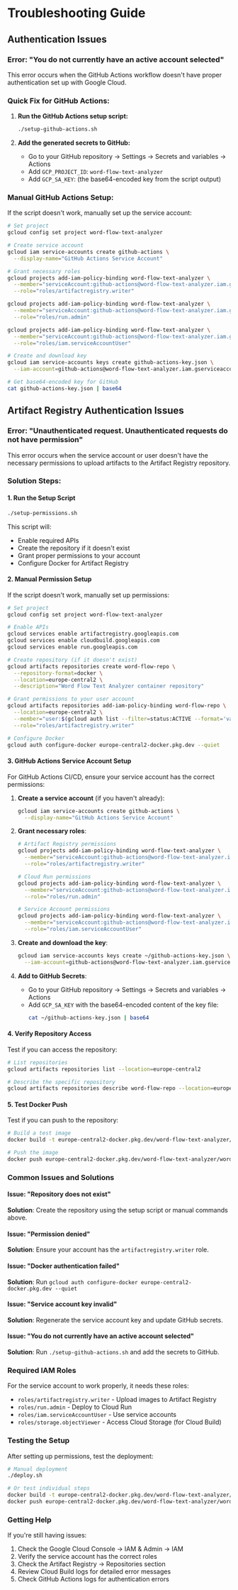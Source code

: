 # Troubleshooting Guide

## Authentication Issues

### Error: "You do not currently have an active account selected"

This error occurs when the GitHub Actions workflow doesn't have proper authentication set up with Google Cloud.

### Quick Fix for GitHub Actions:

1. **Run the GitHub Actions setup script:**
   ```bash
   ./setup-github-actions.sh
   ```

2. **Add the generated secrets to GitHub:**
   - Go to your GitHub repository → Settings → Secrets and variables → Actions
   - Add `GCP_PROJECT_ID`: `word-flow-text-analyzer`
   - Add `GCP_SA_KEY`: (the base64-encoded key from the script output)

### Manual GitHub Actions Setup:

If the script doesn't work, manually set up the service account:

```bash
# Set project
gcloud config set project word-flow-text-analyzer

# Create service account
gcloud iam service-accounts create github-actions \
  --display-name="GitHub Actions Service Account"

# Grant necessary roles
gcloud projects add-iam-policy-binding word-flow-text-analyzer \
  --member="serviceAccount:github-actions@word-flow-text-analyzer.iam.gserviceaccount.com" \
  --role="roles/artifactregistry.writer"

gcloud projects add-iam-policy-binding word-flow-text-analyzer \
  --member="serviceAccount:github-actions@word-flow-text-analyzer.iam.gserviceaccount.com" \
  --role="roles/run.admin"

gcloud projects add-iam-policy-binding word-flow-text-analyzer \
  --member="serviceAccount:github-actions@word-flow-text-analyzer.iam.gserviceaccount.com" \
  --role="roles/iam.serviceAccountUser"

# Create and download key
gcloud iam service-accounts keys create github-actions-key.json \
  --iam-account=github-actions@word-flow-text-analyzer.iam.gserviceaccount.com

# Get base64-encoded key for GitHub
cat github-actions-key.json | base64
```

## Artifact Registry Authentication Issues

### Error: "Unauthenticated request. Unauthenticated requests do not have permission"

This error occurs when the service account or user doesn't have the necessary permissions to upload artifacts to the Artifact Registry repository.

### Solution Steps:

#### 1. Run the Setup Script
```bash
./setup-permissions.sh
```

This script will:
- Enable required APIs
- Create the repository if it doesn't exist
- Grant proper permissions to your account
- Configure Docker for Artifact Registry

#### 2. Manual Permission Setup

If the script doesn't work, manually set up permissions:

```bash
# Set project
gcloud config set project word-flow-text-analyzer

# Enable APIs
gcloud services enable artifactregistry.googleapis.com
gcloud services enable cloudbuild.googleapis.com
gcloud services enable run.googleapis.com

# Create repository (if it doesn't exist)
gcloud artifacts repositories create word-flow-repo \
  --repository-format=docker \
  --location=europe-central2 \
  --description="Word Flow Text Analyzer container repository"

# Grant permissions to your user account
gcloud artifacts repositories add-iam-policy-binding word-flow-repo \
  --location=europe-central2 \
  --member="user:$(gcloud auth list --filter=status:ACTIVE --format='value(account)')" \
  --role="roles/artifactregistry.writer"

# Configure Docker
gcloud auth configure-docker europe-central2-docker.pkg.dev --quiet
```

#### 3. GitHub Actions Service Account Setup

For GitHub Actions CI/CD, ensure your service account has the correct permissions:

1. **Create a service account** (if you haven't already):
   ```bash
   gcloud iam service-accounts create github-actions \
     --display-name="GitHub Actions Service Account"
   ```

2. **Grant necessary roles**:
   ```bash
   # Artifact Registry permissions
   gcloud projects add-iam-policy-binding word-flow-text-analyzer \
     --member="serviceAccount:github-actions@word-flow-text-analyzer.iam.gserviceaccount.com" \
     --role="roles/artifactregistry.writer"

   # Cloud Run permissions
   gcloud projects add-iam-policy-binding word-flow-text-analyzer \
     --member="serviceAccount:github-actions@word-flow-text-analyzer.iam.gserviceaccount.com" \
     --role="roles/run.admin"

   # Service Account permissions
   gcloud projects add-iam-policy-binding word-flow-text-analyzer \
     --member="serviceAccount:github-actions@word-flow-text-analyzer.iam.gserviceaccount.com" \
     --role="roles/iam.serviceAccountUser"
   ```

3. **Create and download the key**:
   ```bash
   gcloud iam service-accounts keys create ~/github-actions-key.json \
     --iam-account=github-actions@word-flow-text-analyzer.iam.gserviceaccount.com
   ```

4. **Add to GitHub Secrets**:
   - Go to your GitHub repository → Settings → Secrets and variables → Actions
   - Add `GCP_SA_KEY` with the base64-encoded content of the key file:
     ```bash
     cat ~/github-actions-key.json | base64
     ```

#### 4. Verify Repository Access

Test if you can access the repository:

```bash
# List repositories
gcloud artifacts repositories list --location=europe-central2

# Describe the specific repository
gcloud artifacts repositories describe word-flow-repo --location=europe-central2
```

#### 5. Test Docker Push

Test if you can push to the repository:

```bash
# Build a test image
docker build -t europe-central2-docker.pkg.dev/word-flow-text-analyzer/word-flow-repo/word-flow:test .

# Push the image
docker push europe-central2-docker.pkg.dev/word-flow-text-analyzer/word-flow-repo/word-flow:test
```

### Common Issues and Solutions

#### Issue: "Repository does not exist"
**Solution**: Create the repository using the setup script or manual commands above.

#### Issue: "Permission denied"
**Solution**: Ensure your account has the `artifactregistry.writer` role.

#### Issue: "Docker authentication failed"
**Solution**: Run `gcloud auth configure-docker europe-central2-docker.pkg.dev --quiet`

#### Issue: "Service account key invalid"
**Solution**: Regenerate the service account key and update GitHub secrets.

#### Issue: "You do not currently have an active account selected"
**Solution**: Run `./setup-github-actions.sh` and add the secrets to GitHub.

### Required IAM Roles

For the service account to work properly, it needs these roles:
- `roles/artifactregistry.writer` - Upload images to Artifact Registry
- `roles/run.admin` - Deploy to Cloud Run
- `roles/iam.serviceAccountUser` - Use service accounts
- `roles/storage.objectViewer` - Access Cloud Storage (for Cloud Build)

### Testing the Setup

After setting up permissions, test the deployment:

```bash
# Manual deployment
./deploy.sh

# Or test individual steps
docker build -t europe-central2-docker.pkg.dev/word-flow-text-analyzer/word-flow-repo/word-flow:latest .
docker push europe-central2-docker.pkg.dev/word-flow-text-analyzer/word-flow-repo/word-flow:latest
```

### Getting Help

If you're still having issues:

1. Check the Google Cloud Console → IAM & Admin → IAM
2. Verify the service account has the correct roles
3. Check the Artifact Registry → Repositories section
4. Review Cloud Build logs for detailed error messages
5. Check GitHub Actions logs for authentication errors 